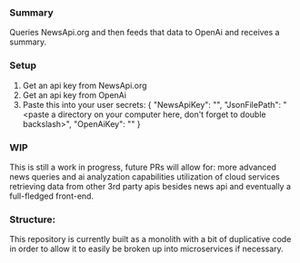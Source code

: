 ### Summary 
  Queries NewsApi.org and then feeds that data to OpenAi and receives a summary.

### Setup
  1. Get an api key from NewsApi.org
  2. Get an api key from OpenAi
  3. Paste this into your user secrets:
   {
     "NewsApiKey": "<paste news api key here>",
     "JsonFilePath": "<paste a directory on your computer here, don't forget to double backslash>",
     "OpenAiKey": "<paste open ai key here>"
   }


### WIP
  This is still a work in progress, future PRs will allow for:
   more advanced news queries and ai analyzation capabilities
   utilization of cloud services
   retrieving data from other 3rd party apis besides news api
   and eventually a full-fledged front-end.  

### Structure: 
  This repository is currently built as a monolith with a bit of duplicative code in order to allow it to easily be broken up into microservices if necessary.  